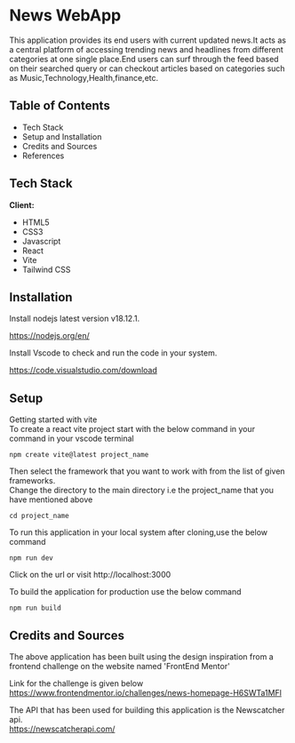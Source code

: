 
# News WebApp

This application provides its end users with current updated news.It acts as a central platform of accessing trending news and headlines from different categories at one single place.End users can surf through the feed based on their searched query or can checkout articles based on categories such as Music,Technology,Health,finance,etc.


## Table of Contents

* Tech Stack
* Setup and Installation
* Credits and Sources
* References
## Tech Stack

**Client:**  
* HTML5
* CSS3
* Javascript
* React
* Vite
* Tailwind CSS




## Installation

Install nodejs latest version v18.12.1.

https://nodejs.org/en/

Install Vscode to check and run the code in your system.

https://code.visualstudio.com/download
    
## Setup

Getting started with vite  
To create a react vite project start with the below command in your command in your vscode terminal  
```  
npm create vite@latest project_name  
```  
Then select the framework that you want to work with from the list of given frameworks.  
Change the directory to the main directory i.e the project_name that you have mentioned above  
```  
cd project_name  
```  
To run this application in your local system after cloning,use the below command  
```  
npm run dev  
```  
Click on the url or visit http://localhost:3000  

To build the application for production use the below command  
```  
npm run build  
```



## Credits and Sources  
The above application has been built using the design inspiration from a frontend challenge on the website named 'FrontEnd Mentor'

Link for the challenge is given below  
https://www.frontendmentor.io/challenges/news-homepage-H6SWTa1MFl  

The API that has been used for building this application is the Newscatcher api.  
 https://newscatcherapi.com/
